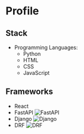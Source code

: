 # Profile

## Stack

- Programming Languages:
  - Python
  - HTML
  - CSS
  - JavaScript

## Frameworks

- React <i class="fa-brands fa-react"></i>
- FastAPI ![FastAPI](https://fontawesome.com/icons/fastapi?style=brands)
- Django ![Django](https://fontawesome.com/icons/django?style=brands)
- DRF ![DRF](https://fontawesome.com/icons/python?style=brands)
